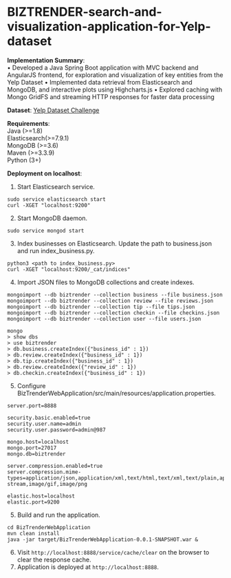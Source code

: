 # BIZTRENDER-search-and-visualization-application-for-Yelp-dataset

**Implementation Summary**:  
• Developed a Java Spring Boot application with MVC backend and AngularJS frontend, for exploration and visualization of key entities from the Yelp Dataset 
• Implemented data retrieval from Elasticsearch and MongoDB, and interactive plots using Highcharts.js 
• Explored caching with Mongo GridFS and streaming HTTP responses for faster data processing 

**Dataset**: [Yelp Dataset Challenge](https://www.yelp.com/dataset)

**Requirements**:  
Java (>=1.8)  
Elasticsearch(>=7.9.1)  
MongoDB (>=3.6)  
Maven (>=3.3.9)  
Python (3+)  

**Deployment on localhost**:  
1) Start Elasticsearch service.  
```
sudo service elasticsearch start
curl -XGET "localhost:9200"
```
2) Start MongoDB daemon.  
```
sudo service mongod start
```
3) Index businesses on Elasticsearch. Update the path to business.json and run index_business.py.  
```
python3 <path to index_business.py>
curl -XGET "localhost:9200/_cat/indices"
```  
4) Import JSON files to MongoDB collections and create indexes.  
```
mongoimport --db biztrender --collection business --file business.json
mongoimport --db biztrender --collection review --file reviews.json
mongoimport --db biztrender --collection tip --file tips.json
mongoimport --db biztrender --collection checkin --file checkins.json
mongoimport --db biztrender --collection user --file users.json

mongo
> show dbs
> use biztrender
> db.business.createIndex({"business_id" : 1})
> db.review.createIndex({"business_id" : 1})
> db.tip.createIndex({"business_id" : 1})
> db.review.createIndex({"review_id" : 1})
> db.checkin.createIndex({"business_id" : 1})
```  
5) Configure BizTrenderWebApplication/src/main/resources/application.properties.  
```
server.port=8888  

security.basic.enabled=true
security.user.name=admin
security.user.password=admin@987

mongo.host=localhost
mongo.port=27017
mongo.db=biztrender

server.compression.enabled=true
server.compression.mime-types=application/json,application/xml,text/html,text/xml,text/plain,application/javascript,text/css,application/octet-stream,image/gif,image/png

elastic.host=localhost
elastic.port=9200
```  
5) Build and run the application.  
```
cd BizTrenderWebApplication
mvn clean install
java -jar target/BizTrenderWebApplication-0.0.1-SNAPSHOT.war &
```  
6) Visit ```http://localhost:8888/service/cache/clear``` on the browser to clear the response cache.  
7) Application is deployed at ```http://localhost:8888```.  

